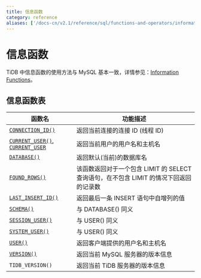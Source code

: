 ```yaml
---
title: 信息函数
category: reference
aliases: ['/docs-cn/v2.1/reference/sql/functions-and-operators/information-functions/']
---
```


# 信息函数

TiDB 中信息函数的使用方法与 MySQL 基本一致，详情参见：[Information Functions](https://dev.mysql.com/doc/refman/5.7/en/information-functions.html)。

## 信息函数表

| 函数名 | 功能描述                                 |
| ------ | ---------------------------------------- |
| [`CONNECTION_ID()`](https://dev.mysql.com/doc/refman/5.7/en/information-functions.html#function_connection-id) | 返回当前连接的连接 ID (线程 ID)                     |
| [`CURRENT_USER()`, `CURRENT_USER`](https://dev.mysql.com/doc/refman/5.7/en/information-functions.html#function_current-user) | 返回当前用户的用户名和主机名                           |
| [`DATABASE()`](https://dev.mysql.com/doc/refman/5.7/en/information-functions.html#function_database) | 返回默认(当前)的数据库名                            |
| [`FOUND_ROWS()`](https://dev.mysql.com/doc/refman/5.7/en/information-functions.html#function_found-rows) | 该函数返回对于一个包含 LIMIT 的 SELECT 查询语句，在不包含 LIMIT 的情况下回返回的记录数 |
| [`LAST_INSERT_ID()`](https://dev.mysql.com/doc/refman/5.7/en/information-functions.html#function_last-insert-id) | 返回最后一条 INSERT 语句中自增列的值                   |
| [`SCHEMA()`](https://dev.mysql.com/doc/refman/5.7/en/information-functions.html#function_schema) | 与 DATABASE() 同义                          |
| [`SESSION_USER()`](https://dev.mysql.com/doc/refman/5.7/en/information-functions.html#function_session-user) | 与 USER() 同义                              |
| [`SYSTEM_USER()`](https://dev.mysql.com/doc/refman/5.7/en/information-functions.html#function_system-user) | 与 USER() 同义                              |
| [`USER()`](https://dev.mysql.com/doc/refman/5.7/en/information-functions.html#function_user) | 返回客户端提供的用户名和主机名                          |
| [`VERSION()`](https://dev.mysql.com/doc/refman/5.7/en/information-functions.html#function_version) | 返回当前 MySQL 服务器的版本信息                      |
| `TIDB_VERSION()`                           | 返回当前 TiDB 服务器的版本信息                       |

